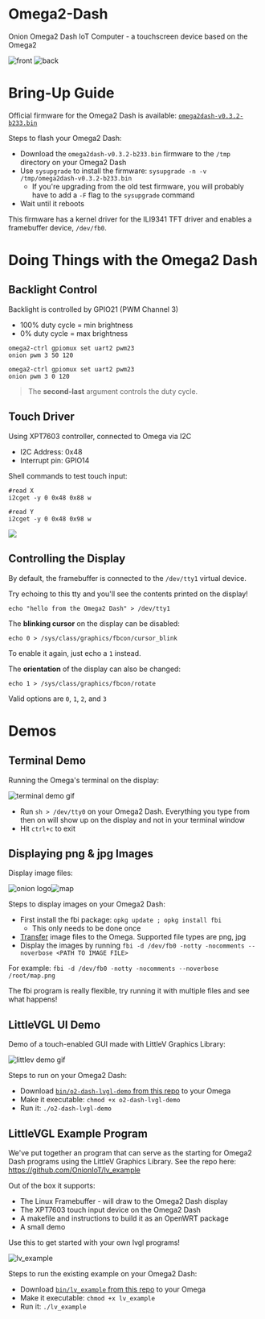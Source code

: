 # Omega2-Dash
Onion Omega2 Dash IoT Computer - a touchscreen device based on the Omega2

![front](./images/o2-dash-sample-0.jpg)
![back](./images/o2-dash-sample-1.jpg)

# Bring-Up Guide

Official firmware for the Omega2 Dash is available: [`omega2dash-v0.3.2-b233.bin`](http://repo.onioniot.com.s3.amazonaws.com/omega2/images/omega2dash-v0.3.2-b233.bin)

Steps to flash your Omega2 Dash:

- Download the `omega2dash-v0.3.2-b233.bin` firmware to the `/tmp` directory on your Omega2 Dash
- Use `sysupgrade` to install the firmware: `sysupgrade -n -v /tmp/omega2dash-v0.3.2-b233.bin`
  - If you're upgrading from the old test firmware, you will probably have to add a `-F` flag to the `sysupgrade` command
- Wait until it reboots

This firmware has a kernel driver for the ILI9341 TFT driver and enables a framebuffer device, `/dev/fb0`.

# Doing Things with the Omega2 Dash

## Backlight Control

Backlight is controlled by GPIO21 (PWM Channel 3)

- 100% duty cycle = min brightness
- 0% duty cycle = max brightness


```
omega2-ctrl gpiomux set uart2 pwm23
onion pwm 3 50 120

omega2-ctrl gpiomux set uart2 pwm23
onion pwm 3 0 120
```

> The **second-last** argument controls the duty cycle.

## Touch Driver

Using XPT7603 controller, connected to Omega via I2C

- I2C Address: 0x48
- Interrupt pin: GPIO14

Shell commands to test touch input:

```
#read X
i2cget -y 0 0x48 0x88 w

#read Y
i2cget -y 0 0x48 0x98 w
```

![](./images/touch-i2cget-0.png)

## Controlling the Display

By default, the framebuffer is connected to the `/dev/tty1` virtual device.

Try echoing to this tty and you'll see the contents printed on the display!

```
echo "hello from the Omega2 Dash" > /dev/tty1
```

The **blinking cursor** on the display can be disabled:

```
echo 0 > /sys/class/graphics/fbcon/cursor_blink
```

To enable it again, just echo a `1` instead.

The **orientation** of the display can also be changed:

```
echo 1 > /sys/class/graphics/fbcon/rotate
```

Valid options are `0`, `1`, `2`, and `3`


# Demos

## Terminal Demo

Running the Omega's terminal on the display:

![terminal demo gif](./images/demo-terminal-0.gif)

- Run `sh > /dev/tty0` on your Omega2 Dash. Everything you type from then on will show up on the display and not in your terminal window
- Hit `ctrl+c` to exit

## Displaying png & jpg Images

Display image files:

![onion logo](./images/demo-fbi-0.jpg)![map](./images/demo-fbi-1.jpg)

Steps to display images on your Omega2 Dash:
- First install the fbi package: `opkg update ; opkg install fbi`
  - This only needs to be done once
- [Transfer](http://docs.onion.io/omega2-docs/transferring-files.html) image files to the Omega. Supported file types are png, jpg
- Display the images by running `fbi -d /dev/fb0 -notty -nocomments --noverbose <PATH TO IMAGE FILE>`
 
For example: `fbi -d /dev/fb0 -notty -nocomments --noverbose /root/map.png`
 
The fbi program is really flexible, try running it with multiple files and see what happens!

## LittleVGL UI Demo

Demo of a touch-enabled GUI made with LittleV Graphics Library:

![littlev demo gif](./images/demo-lvgl-0.gif)

Steps to run on your Omega2 Dash:

- Download [`bin/o2-dash-lvgl-demo` from this repo](./bin/o2-dash-lvgl-demo) to your Omega
- Make it executable: `chmod +x o2-dash-lvgl-demo`
- Run it: `./o2-dash-lvgl-demo`

## LittleVGL Example Program

We've put together an program that can serve as the starting for Omega2 Dash programs using the LittleV Graphics Library. See the repo here: https://github.com/OnionIoT/lv_example

Out of the box it supports:
* The Linux Framebuffer - will draw to the Omega2 Dash display 
* The XPT7603 touch input device on the Omega2 Dash
* A makefile and instructions to build it as an OpenWRT package
* A small demo

Use this to get started with your own lvgl programs!

![lv_example](./images/demo_lv_example_0.jpg)

Steps to run the existing example on your Omega2 Dash:

- Download [`bin/lv_example` from this repo](./bin/lv_example) to your Omega
- Make it executable: `chmod +x lv_example`
- Run it: `./lv_example`
